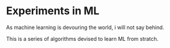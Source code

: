 # Experiments in ML


As machine learning is devouring the world, i will not say behind.


This is a series of algorithms devised to learn ML from stratch.



